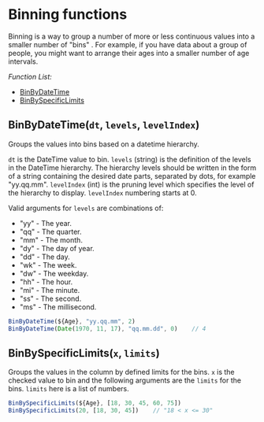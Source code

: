 <!-- TITLE: Binning functions -->
<!-- SUBTITLE: -->

# Binning functions

Binning is a way to group a number of more or less continuous values into a smaller number of "bins"
. For example, if you have data about a group of people, you might want to arrange their ages into a smaller number of
age intervals.

*Function List:*

- [BinByDateTime](#binbydatetime)
- [BinBySpecificLimits](#binbyspecificlimits)

## <a name="binbydatetime"></a>BinByDateTime(`dt`, `levels`, `levelIndex`)

Groups the values into bins based on a datetime hierarchy.

`dt` is the DateTime value to bin. `levels` (string) is the definition of the levels in the DateTime hierarchy. The
hierarchy levels should be written in the form of a string containing the desired date parts, separated by dots, for
example "yy.qq.mm". `levelIndex` (int) is the pruning level which specifies the level of the hierarchy to
display. `levelIndex` numbering starts at 0.

Valid arguments for `levels` are combinations of:

- "yy" - The year.
- "qq" - The quarter.
- "mm" - The month.
- "dy" - The day of year.
- "dd" - The day.
- "wk" - The week.
- "dw" - The weekday.
- "hh" - The hour.
- "mi" - The minute.
- "ss" - The second.
- "ms" - The millisecond.

```javascript
BinByDateTime(${Age}, "yy.qq.mm", 2)
BinByDateTime(Date(1970, 11, 17), "qq.mm.dd", 0)    // 4
```

## <a name="binbyspecificlimits"></a>BinBySpecificLimits(`x`, `limits`)

Groups the values in the column by defined limits for the bins. `x` is the checked value to bin and the following
arguments are the `limits` for the bins. `limits` here is a list of numbers.

```javascript
BinBySpecificLimits(${Age}, [18, 30, 45, 60, 75])
BinBySpecificLimits(20, [18, 30, 45])    // "18 < x <= 30"
```
